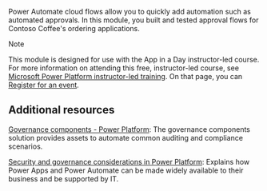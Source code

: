 Power Automate cloud flows allow you to quickly add automation such as automated approvals. In this module, you built and tested approval flows for Contoso Coffee's ordering applications.

> [!NOTE]
> This module is designed for use with the App in a Day instructor-led course. For more information on attending this free, instructor-led
> course, see [Microsoft Power Platform instructor-led training](https://powerplatform.microsoft.com/instructor-led-training/). On that page, you can [Register for an event](https://events.microsoft.com/allevents/?search=App%20in%20a%20Day&view=list&language=English&clientTimeZone=1&startTime=06:00&endTime=11:00).

## Additional resources

[Governance components - Power Platform](/power-platform/guidance/coe/governance-components/?azure-portal=true): The governance components solution provides assets to automate common auditing and compliance scenarios.

[Security and governance considerations in Power Platform](/power-platform/admin/governance-considerations/?azure-portal=true): Explains how Power Apps and Power Automate can be made widely available to their business and be supported by IT.